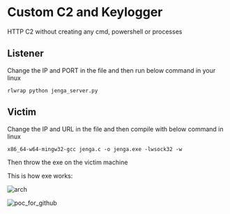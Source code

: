 # Custom C2 and Keylogger
HTTP C2 without creating any cmd, powershell or processes   
## Listener
Change the IP and PORT in the file and then run below command in your linux
```
rlwrap python jenga_server.py
```

## Victim
Change the IP and URL in the file and then compile with below command in linux 
```
x86_64-w64-mingw32-gcc jenga.c -o jenga.exe -lwsock32 -w
```
Then throw the exe on the victim machine


This is how exe works:


![arch](https://user-images.githubusercontent.com/45479002/205272084-c65cfe86-fb6b-4eeb-a113-d31581ac2ea2.png)

![poc_for_github](https://user-images.githubusercontent.com/45479002/205272116-fa17a9b3-2ba2-4f3b-8d4d-2c5ef19b8370.png)
